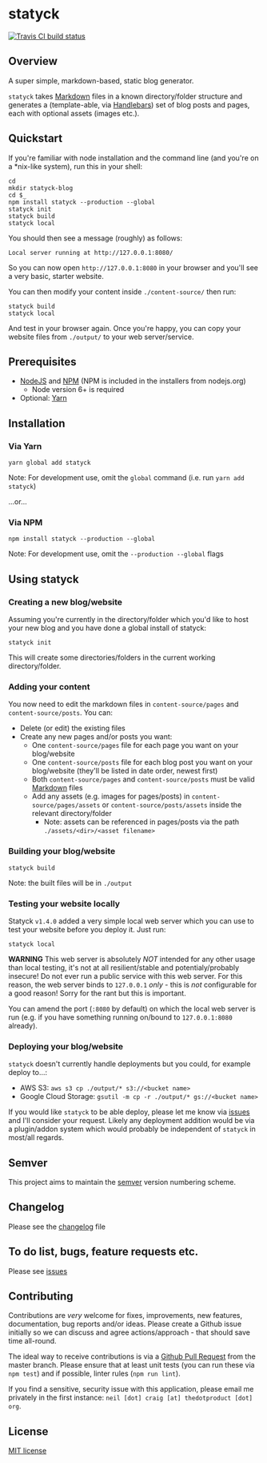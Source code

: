 # statyck

[![Travis CI build status](https://travis-ci.org/neilstuartcraig/statyck.svg)](https://travis-ci.org/neilstuartcraig/statyck)


## Overview
A super simple, markdown-based, static blog generator. 

`statyck` takes [Markdown](https://en.wikipedia.org/wiki/Markdown) files in a known directory/folder structure and generates a (template-able, via [Handlebars](http://handlebarsjs.com/)) set of blog posts and pages, each with optional assets (images etc.).


## Quickstart
If you're familiar with node installation and the command line (and you're on a *nix-like system), run this in your shell:

```
cd 
mkdir statyck-blog
cd $_
npm install statyck --production --global
statyck init
statyck build
statyck local
```

You should then see a message (roughly) as follows:

```
Local server running at http://127.0.0.1:8080/
```

So you can now open `http://127.0.0.1:8080` in your browser and you'll see a very basic, starter website.

You can then modify your content inside `./content-source/` then run:

```
statyck build
statyck local
```

And test in your browser again. Once you're happy, you can copy your website files from `./output/` to your web server/service.



## Prerequisites
* [NodeJS](https://nodejs.org/) and [NPM](https://www.npmjs.com/) (NPM is included in the installers from nodejs.org)
    * Node version 6+ is required
* Optional: [Yarn]()


## Installation

### Via Yarn  
```
yarn global add statyck
```  
Note: For development use, omit the `global` command (i.e. run `yarn add statyck`)

...or...

### Via NPM  
```
npm install statyck --production --global
```  
Note: For development use, omit the `--production --global` flags  


## Using statyck

### Creating a new blog/website
Assuming you're currently in the directory/folder which you'd like to host your new blog and you have done a global install of statyck:  

```
statyck init
```

This will create some directories/folders in the current working directory/folder.

### Adding your content
You now need to edit the markdown files in `content-source/pages` and `content-source/posts`. You can:

* Delete (or edit) the existing files
* Create any new pages and/or posts you want:
    * One `content-source/pages` file for each page you want on your blog/website
    * One `content-source/posts` file for each blog post you want on your blog/website (they'll be listed in date order, newest first)
    * Both `content-source/pages` and `content-source/posts` must be valid [Markdown](https://en.wikipedia.org/wiki/Markdown) files
    * Add any assets (e.g. images for pages/posts) in `content-source/pages/assets` or `content-source/posts/assets` inside the relevant directory/folder
        * Note: assets can be referenced in pages/posts via the path `./assets/<dir>/<asset filename>`

### Building your blog/website

```
statyck build
```

Note: the built files will be in `./output` 


### Testing your website locally

Statyck `v1.4.0` added a very simple local web server which you can use to test your website before you deploy it. Just run:

```
statyck local
```

**WARNING** This web server is absolutely *NOT* intended for any other usage than local testing, it's not at all resilient/stable and potentialy/probably insecure! Do not ever run a public service with this web server. For this reason, the web server binds to `127.0.0.1` *only* - this is *not* configurable for a good reason! Sorry for the rant but this is important.

You can amend the port (`:8080` by default) on which the local web server is run (e.g. if you have something running on/bound to `127.0.0.1:8080` already).


### Deploying your blog/website
`statyck` doesn't currently handle deployments but you could, for example deploy to...:

* AWS S3: `aws s3 cp ./output/* s3://<bucket name>`
* Google Cloud Storage: `gsutil -m cp -r ./output/* gs://<bucket name>`

If you would like `statyck` to be able deploy, please let me know via [issues](./issues) and I'll consider your request. Likely any deployment addition would be via a plugin/addon system which would probably be independent of `statyck` in most/all regards.


## Semver
This project aims to maintain the [semver](http://semver.org/) version numbering scheme.


## Changelog
Please see the [changelog](./changelog.md) file


## To do list, bugs, feature requests etc.
Please see [issues](./issues)


## Contributing
Contributions are *very* welcome for fixes, improvements, new features, documentation, bug reports and/or ideas. Please create a Github issue initially so we can discuss and agree actions/approach - that should save time all-round.

The ideal way to receive contributions is via a [Github Pull Request](https://help.github.com/articles/using-pull-requests/) from the master branch. Please ensure that at least unit tests (you can run these via `npm test`) and if possible, linter rules (`npm run lint`).

If you find a sensitive, security issue with this application, please email me privately in the first instance: `neil [dot] craig [at] thedotproduct [dot] org`.


## License
[MIT license](./license.md)
